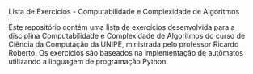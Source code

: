 Lista de Exercícios - Computabilidade e Complexidade de Algoritmos

 Este repositório contém uma lista de exercícios desenvolvida para a disciplina Computabilidade e Complexidade de Algoritmos do curso de Ciência da Computação da UNIPE, ministrada pelo professor Ricardo Roberto. Os exercícios são baseados na implementação de autômatos utilizando a linguagem de programação Python.
